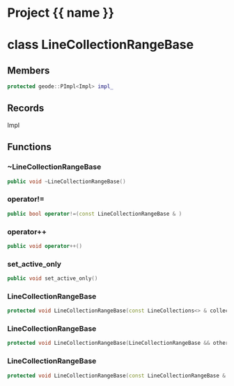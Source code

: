 <script setup>
import {useRoute} from 'vitepress'
const {path} = useRoute()
const tokens = path.split('/')
const words = tokens[2].split('-');
for (let i = 0; i < words.length; i++) {
    words[i] = words[i].charAt(0).toUpperCase() + words[i].slice(1);
    words[i] = words[i].replace('geode', 'Geode')
}
const name = words.join('-');
</script>
# Project {{ name }}

# class LineCollectionRangeBase


## Members

```cpp
protected geode::PImpl<Impl> impl_

```



## Records

Impl



## Functions

### ~LineCollectionRangeBase

```cpp
public void ~LineCollectionRangeBase()
```


### operator!=

```cpp
public bool operator!=(const LineCollectionRangeBase & )
```


### operator++

```cpp
public void operator++()
```


### set_active_only

```cpp
public void set_active_only()
```


### LineCollectionRangeBase

```cpp
protected void LineCollectionRangeBase(const LineCollections<> & collections)
```


### LineCollectionRangeBase

```cpp
protected void LineCollectionRangeBase(LineCollectionRangeBase && other)
```


### LineCollectionRangeBase

```cpp
protected void LineCollectionRangeBase(const LineCollectionRangeBase & other)
```




